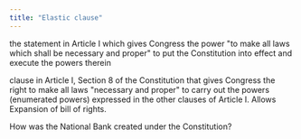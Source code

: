```yaml
---
title: "Elastic clause"
---
```

the statement in Article I which gives Congress the power &quot;to make all laws which shall be necessary and proper&quot; to put the Constitution into effect and execute the powers therein

clause in Article I, Section 8 of the Constitution that gives Congress the right to make all laws &quot;necessary and proper&quot; to carry out the powers (enumerated powers) expressed in the other clauses of Article I. Allows Expansion of bill of rights.

How was the National Bank created under the Constitution?

